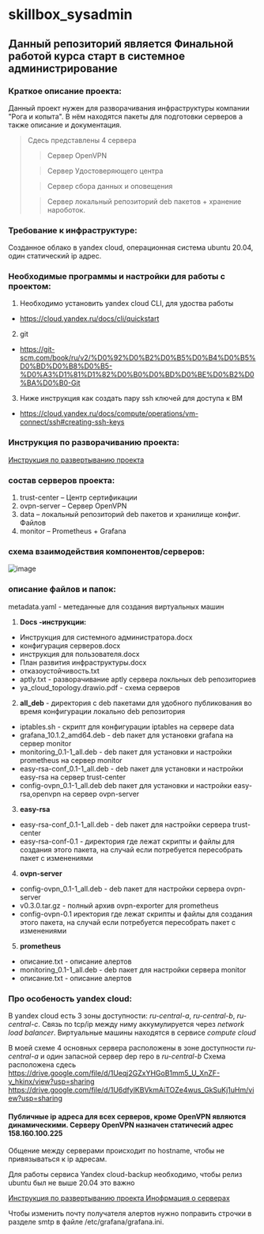 # skillbox_sysadmin
## Данный репозиторий является Финальной работой курса старт в системное администрирование

### Краткое описание проекта:
Данный проект нужен для разворачивания инфраструктуры компании "Рога и копыта". В нём находятся пакеты для подготовки серверов а также описание и документация.
> Сдесь представлены 4 сервера
>
> > Сервер OpenVPN
> 
> > Сервер Удостоверяющего центра
> 
> > Сервер сбора данных и оповещения
> 
> > Сервер локальный репозиторий deb пакетов + хранение нароботок.


### Требование к инфраструктуре:
Созданное облако в yandex cloud, операционная система ubuntu 20.04, один статический ip адрес.

### Необходимые программы и настройки для работы с проектом:
1. Необходимо установить yandex cloud CLI, для удоства работы
  - https://cloud.yandex.ru/docs/cli/quickstart
2. git
  - https://git-scm.com/book/ru/v2/%D0%92%D0%B2%D0%B5%D0%B4%D0%B5%D0%BD%D0%B8%D0%B5-%D0%A3%D1%81%D1%82%D0%B0%D0%BD%D0%BE%D0%B2%D0%BA%D0%B0-Git
3. Ниже инструкция как создать пару ssh ключей для доступа к ВМ
  - https://cloud.yandex.ru/docs/compute/operations/vm-connect/ssh#creating-ssh-keys

### Инструкция по разворачиванию проекта:
[Инструкция по развертыванию проекта ](Docs/Инструкция%20для%20системного%20администратора.docx)

### состав серверов проекта:
1. trust-center – Центр сертификации
2. ovpn-server – Сервер OpenVPN
3. data – локальный репозиторий deb пакетов и хранилище конфиг. Файлов
4. monitor – Prometheus + Grafana

### схема взаимодействия компонентов/серверов:
![image](https://github.com/ildar94/skillbox_sysadmin/assets/36185301/1037c7eb-d3fb-4227-a767-e8248aa77135)


### описание файлов и папок:
metadata.yaml - метеданные для создания виртуальных машин
1.  **Docs -инструкции:**
  - Инструкция для системного администратора.docx
  - конфигурация серверов.docx
  - инструкция для пользователя.docx
  - План развития инфраструктуры.docx
  - отказоустойчивость.txt
  - aptly.txt - разворачивание aptly сервера локльных deb репозиториев
  - ya_cloud_topology.drawio.pdf - схема серверов
2.   **all_deb** - директория с deb пакетами для удобного публикования во время конфигурации локально deb репозитория
  - iptables.sh - скрипт для конфигурации iptables на сервере data
  - grafana_10.1.2_amd64.deb - deb пакет для установки grafana на сервер monitor
  - monitoring_0.1-1_all.deb - deb пакет для установки и настройки prometheus на сервер monitor
  - easy-rsa-conf_0.1-1_all.deb -  deb пакет для установки и настройки easy-rsa  на сервер trust-center
  - config-ovpn_0.1-1_all.deb  deb пакет для установки и настройки easy-rsa,openvpn  на сервер ovpn-server
3. **easy-rsa**
  - easy-rsa-conf_0.1-1_all.deb - deb пакет для настройки сервера trust-center
  - easy-rsa-conf-0.1 - директория где лежат скрипты и файлы для создания этого пакета, на случай если потребуется пересобрать пакет с изменениями
4. **ovpn-server**
  - config-ovpn_0.1-1_all.deb - deb пакет для настройки сервера ovpn-server
  - v0.3.0.tar.gz - полный архив ovpn-exporter для prometheus
  - config-ovpn-0.1 иректория где лежат скрипты и файлы для создания этого пакета, на случай если потребуется пересобрать пакет с изменениями
5. **prometheus**
  - описание.txt - описание алертов
  - monitoring_0.1-1_all.deb - deb пакет для настройки сервера monitor
  - описание.txt - описание алертов



### Про особеность yandex cloud: 
В yandex cloud есть 3 зоны доступности: *ru-central-a*, *ru-central-b*, *ru-central-c*. Связь по tcp/ip между ниму аккумулируется через *network load balancer*.
Виртуальные машины находятся в сервисе *compute cloud*

В моей схеме 4 основных сервера расположены в зоне доступности *ru-central-a* и один запасной сервер dep repo в *ru-central-b*
Схема расположена сдесь https://drive.google.com/file/d/1Ueqj2GZxYHGoB1mm5_U_XnZF-v_hkinx/view?usp=sharing
https://drive.google.com/file/d/1U6dfylKBVkmAiTOZe4wus_GkSuKj1uHm/view?usp=sharing

#### Публичные ip адреса для всех серверов, кроме OpenVPN являются динамическими. Серверу OpenVPN назначен статичесий адрес 158.160.100.225
Общение между серверами происходит по hostname, чтобы не привязываться к ip адресам.

Для работы сервиса Yandex cloud-backup необходимо, чтобы релиз ubuntu был не выше 20.04 это важно

[Инструкция по развертыванию проекта ](Docs/Инструкция%20для%20системного%20администратора.docx)
[Инофрмация о серверах](Docs/конфигурация%20серверов.docx)

Чтобы изменить почту получателя алертов нужно поправить строчки в разделе smtp в файле /etc/grafana/grafana.ini.


